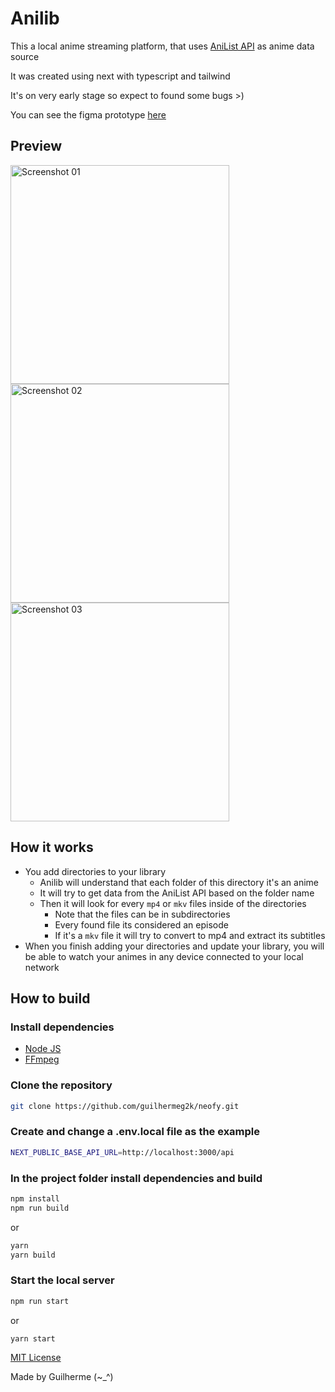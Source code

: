 # Anilib

This a local anime streaming platform, that uses [AniList API](https://anilist.gitbook.io/anilist-apiv2-docs/) as anime data source

It was created using next with typescript and tailwind

It's on very early stage so expect to found some bugs >)

You can see the figma prototype [here](https://www.figma.com/file/LqfsWrDChSkTKCXEL0EBQA/Anilib)

## Preview

<img src="https://i.imgur.com/Iic5SOz.png" alt="Screenshot 01" style="height: 350px;"/>

<img src="https://i.imgur.com/1pae2rG.png" alt="Screenshot 02" style="height: 350px;"/>

<img src="https://i.imgur.com/lzqL4xi.png" alt="Screenshot 03" style="height: 350px;"/>

## How it works

- You add directories to your library
  - Anilib will understand that each folder of this directory it's an anime
  - It will try to get data from the AniList API based on the folder name
  - Then it will look for every `mp4` or `mkv` files inside of the directories
    - Note that the files can be in subdirectories
    - Every found file its considered an episode
    - If it's a `mkv` file it will try to convert to mp4 and extract its subtitles
- When you finish adding your directories and update your library, you will be able to watch your animes in any device connected to your local network

## How to build

### Install dependencies

- [Node JS](https://nodejs.org/en/download/)
- [FFmpeg](https://ffmpeg.org/)

### Clone the repository

```sh
git clone https://github.com/guilhermeg2k/neofy.git
```

### Create and change a .env.local file as the example

```sh
NEXT_PUBLIC_BASE_API_URL=http://localhost:3000/api
```

### In the project folder install dependencies and build

```sh
npm install
npm run build
```

or

```sh
yarn
yarn build
```

### Start the local server

```sh
npm run start
```

or

```sh
yarn start
```

[MIT License](https://github.com/guilhermeg2k/anilib/blob/main/LICENSE)

Made by Guilherme (~\_^)
